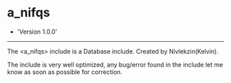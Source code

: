 # a_nifqs
* 'Version 1.0.0'
_____________________________________________________________________________________________________________________


The <a_nifqs> include is a Database include. Created by Nivlekzin(Kelvin).

The include is very well optimized, any bug/error found in the include let me know as soon as possible for correction.
